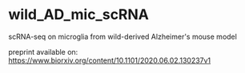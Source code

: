 # wild_AD_mic_scRNA
scRNA-seq on microglia from wild-derived Alzheimer's mouse model

preprint available on: 
https://www.biorxiv.org/content/10.1101/2020.06.02.130237v1

